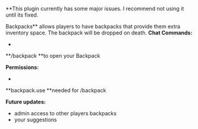 **This plugin currently has some major issues. I recommend not using it until its fixed.

Backpacks** allows players to have backpacks that provide them extra inventory space. The backpack will be dropped on death.
**Chat Commands:**


* 
**/backpack **to open your Backpack


**Permissions:**


* 
**backpack.use **needed for /backpack


**Future updates:**


* admin access to other players backpacks
* your suggestions